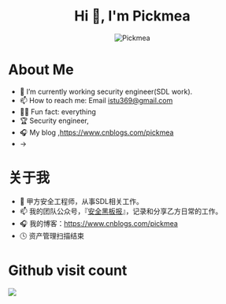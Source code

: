 <h1 align="center">Hi 👋, I'm Pickmea</h1>
<p align="center"> <img src="https://github-readme-stats.vercel.app/api?username=stu2014&show_icons=true" alt="Pickmea" /> </p>




# About Me

- 🔭  I’m currently working security engineer(SDL work).
- 📫  How to reach me: Email istu369@gmail.com
- 🛀🏾  Fun fact: everything
- 🏆  Security engineer, 
- 🎧  My blog ,https://www.cnblogs.com/pickmea
- ->


# 关于我

- 🔭  甲方安全工程师，从事SDL相关工作。
- 📫  我的团队公众号，『[安全黑板报](https://raw.githubusercontent.com/Stu2014/Stu2014/master/qrcode.bmp)』，记录和分享乙方日常的工作。
- 🎧  我的博客：https://www.cnblogs.com/pickmea
- 🕓  资产管理扫描结束

# Github visit count
<p align="left"> 
  <img src="https://profile-counter.glitch.me/Stu2014/count.svg" /><br>
</p>
